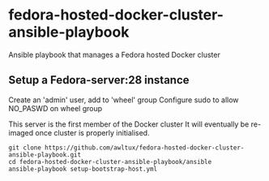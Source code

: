 # fedora-hosted-docker-cluster-ansible-playbook
Ansible playbook that manages a Fedora hosted Docker cluster

## Setup a Fedora-server:28 instance

Create an 'admin' user, add to 'wheel' group
Configure sudo to allow NO_PASWD on wheel group   

This server is the first member of the Docker cluster
It will eventually be re-imaged once cluster is properly initialised.

```
git clone https://github.com/awltux/fedora-hosted-docker-cluster-ansible-playbook.git
cd fedora-hosted-docker-cluster-ansible-playbook/ansible
ansible-playbook setup-bootstrap-host.yml
```

